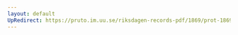 ```yaml
---
layout: default
UpRedirect: https://pruto.im.uu.se/riksdagen-records-pdf/1869/prot-1869--ak--508.pdf
---
```

